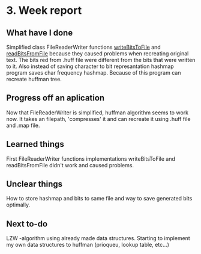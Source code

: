 # 3. Week report

## What have I done

Simplified class FileReaderWriter functions [writeBitsToFile](https://github.com/HegePI/tiralabra-p2-compression-algorithms/blob/master/src/main/java/compressionAlgorithms/FileReaderWriter.java#L28) and [readBitsFromFile](https://github.com/HegePI/tiralabra-p2-compression-algorithms/blob/master/src/main/java/compressionAlgorithms/FileReaderWriter.java#L75) because they caused problems when recreating original text. The bits red from .huff file were different from the bits that were written to it. Also instead of saving character to bit represantation hashmap program saves char frequency hashmap. Because of this program can recreate huffman tree.

## Progress off an aplication

Now that FileReaderWriter is simplified, huffman algorithm seems to work now. It takes an filepath, 'compresses' it and can recreate it using .huff file and .map file.

## Learned things

First FileReaderWriter functions implementations writeBitsToFile and readBitsFromFile didn't work and caused problems.

## Unclear things

How to store hashmap and bits to same file and way to save generated bits optimally.

## Next to-do

LZW -algorithm using already made data structures. Starting to implement my own data structures to huffman (prioqueu, lookup table, etc...)
